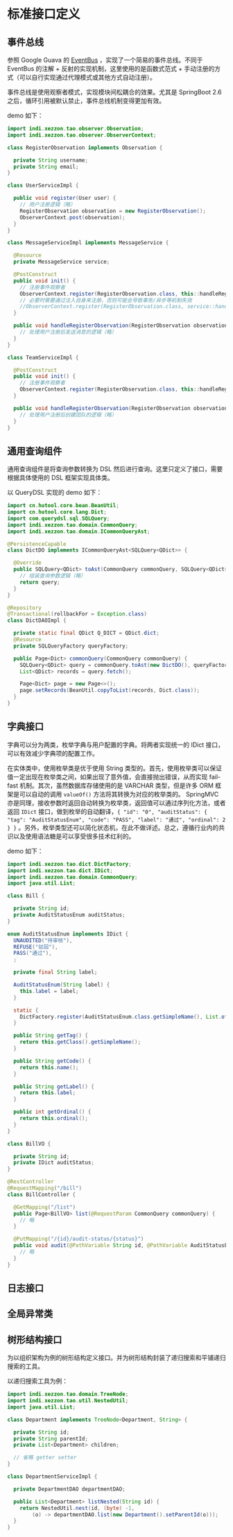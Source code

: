 # 标准接口定义

## **事件总线**

参照 Google Guava 的 [EventBus](https://github.com/google/guava/wiki/EventBusExplained)
，实现了一个简易的事件总线。不同于 EventBus 的注解 + 反射的实现机制，这里使用的是函数式范式 +
手动注册的方式（可以自行实现通过代理模式或其他方式自动注册）。

事件总线是使用观察者模式，实现模块间松耦合的效果。尤其是 SpringBoot 2.6 之后，循环引用被默认禁止，事件总线机制变得更加有效。

demo 如下：

```java
import indi.xezzon.tao.observer.Observation;
import indi.xezzon.tao.observer.ObserverContext;

class RegisterObservation implements Observation {

  private String username;
  private String email;
}

class UserServiceImpl {

  public void register(User user) {
    // 用户注册逻辑（略）
    RegisterObservation observation = new RegisterObservation();
    ObserverContext.post(observation);
  }
}

class MessageServiceImpl implements MessageService {

  @Resource
  private MessageService service;

  @PostConstruct
  public void init() {
    // 注册事件观察者
    ObserverContext.register(RegisterObservation.class, this::handleRegisterObservation);
    // 必要时需要通过注入自身来注册，否则可能会导致事务/异步等机制失效
    //ObserverContext.register(RegisterObservation.class, service::handleRegisterObservation);
  }

  public void handleRegisterObservation(RegisterObservation observation) {
    // 处理用户注册后发送消息的逻辑（略）
  }
}

class TeamServiceImpl {

  @PostConstruct
  public void init() {
    // 注册事件观察者
    ObserverContext.register(RegisterObservation.class, this::handleRegisterObservation);
  }

  public void handleRegisterObservation(RegisterObservation observation) {
    // 处理用户注册后创建团队的逻辑（略）
  }
}
```

## 通用查询组件

通用查询组件是将查询参数转换为 DSL 然后进行查询。这里只定义了接口，需要根据具体使用的 DSL 框架实现具体类。

以 QueryDSL 实现的 demo 如下：

```java
import cn.hutool.core.bean.BeanUtil;
import cn.hutool.core.lang.Dict;
import com.querydsl.sql.SQLQuery;
import indi.xezzon.tao.domain.CommonQuery;
import indi.xezzon.tao.domain.ICommonQueryAst;

@PersistenceCapable
class DictDO implements ICommonQueryAst<SQLQuery<QDict>> {

  @Override
  public SQLQuery<QDict> toAst(CommonQuery commonQuery, SQLQuery<QDict> query) {
    // 组装查询参数逻辑（略）
    return query;
  }
}

@Repository
@Transactional(rollbackFor = Exception.class)
class DictDAOImpl {

  private static final QDict Q_DICT = QDict.dict;
  @Resource
  private SQLQueryFactory queryFactory;

  public Page<Dict> commonQuery(CommonQuery commonQuery) {
    SQLQuery<QDict> query = commonQuery.toAst(new DictDO(), queryFactory.selectFrom(Q_DICT));
    List<QDict> records = query.fetch();

    Page<Dict> page = new Page<>();
    page.setRecords(BeanUtil.copyToList(records, Dict.class));
  }
}
```

## 字典接口

字典可以分为两类，枚举字典与用户配置的字典。将两者实现统一的 IDict 接口，可以有效减少字典项的配置工作。

在实体类中，使用枚举类是优于使用 String 类型的。首先，使用枚举类可以保证值一定出现在枚举类之间，如果出现了意外值，会直接抛出错误，从而实现
fail-fast 机制。其次，虽然数据库存储使用的是 VARCHAR 类型，但是许多 ORM
框架是可以自动的调用 `valueOf()` 方法将其转换为对应的枚举类的。 SpringMVC
亦是同理，接收参数时返回自动转换为枚举类，返回值可以通过序列化方法，或者返回  `IDict`
接口，做到枚举的自动翻译，`{ "id": "0", "auditStatus": { "tag": "AuditStatusEnum", "code": "PASS", "label": "通过", "ordinal": 2 } }`
。另外，枚举类型还可以简化状态机，在此不做详述。总之，遵循行业内的共识以及使用语法糖是可以享受很多技术红利的。

demo 如下：

```java
import indi.xezzon.tao.dict.DictFactory;
import indi.xezzon.tao.dict.IDict;
import indi.xezzon.tao.domain.CommonQuery;
import java.util.List;

class Bill {

  private String id;
  private AuditStatusEnum auditStatus;
}

enum AuditStatusEnum implements IDict {
  UNAUDITED("待审核"),
  REFUSE("驳回"),
  PASS("通过"),
  ;

  private final String label;

  AuditStatusEnum(String label) {
    this.label = label;
  }

  static {
    DictFactory.register(AuditStatusEnum.class.getSimpleName(), List.of(values()));
  }

  public String getTag() {
    return this.getClass().getSimpleName();
  }

  public String getCode() {
    return this.name();
  }

  public String getLabel() {
    return this.label;
  }

  public int getOrdinal() {
    return this.ordinal();
  }
}

class BillVO {

  private String id;
  private IDict auditStatus;
}

@RestController
@RequestMapping("/bill")
class BillController {

  @GetMapping("/list")
  public Page<BillVO> list(@RequestParam CommonQuery commonQuery) {
    // 略
  }

  @PutMapping("/{id}/audit-status/{status}")
  public void audit(@PathVariable String id, @PathVariable AuditStatusEnum status) {
    // 略
  }
}
```

## 日志接口

## 全局异常类

## 树形结构接口

为以组织架构为例的树形结构定义接口。并为树形结构封装了递归搜索和平铺递归搜索的工具。

以递归搜索工具为例：

```java
import indi.xezzon.tao.domain.TreeNode;
import indi.xezzon.tao.util.NestedUtil;
import java.util.List;

class Department implements TreeNode<Department, String> {

  private String id;
  private String parentId;
  private List<Department> children;

  // 省略 getter setter
}

class DepartmentServiceImpl {

  private DepartmentDAO departmentDAO;

  public List<Department> listNested(String id) {
    return NestedUtil.nest(id, (byte) -1,
        (o) -> departmentDAO.list(new Department().setParentId(o)));
  }
}
```
